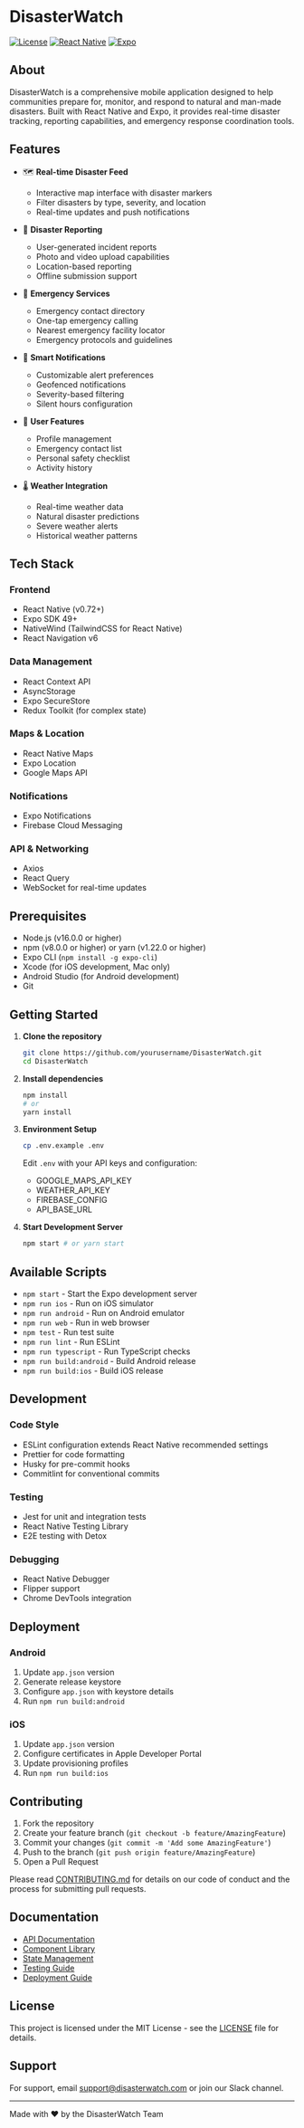 # DisasterWatch

[![License](https://img.shields.io/badge/license-MIT-blue.svg)](LICENSE)
[![React Native](https://img.shields.io/badge/React%20Native-v0.72+-61dafb.svg)](https://reactnative.dev/)
[![Expo](https://img.shields.io/badge/Expo-SDK%2049+-000020.svg)](https://expo.dev/)

## About

DisasterWatch is a comprehensive mobile application designed to help communities prepare for, monitor, and respond to natural and man-made disasters. Built with React Native and Expo, it provides real-time disaster tracking, reporting capabilities, and emergency response coordination tools.

## Features

- 🗺️ **Real-time Disaster Feed**
  - Interactive map interface with disaster markers
  - Filter disasters by type, severity, and location
  - Real-time updates and push notifications

- 📱 **Disaster Reporting**
  - User-generated incident reports
  - Photo and video upload capabilities
  - Location-based reporting
  - Offline submission support

- 🚨 **Emergency Services**
  - Emergency contact directory
  - One-tap emergency calling
  - Nearest emergency facility locator
  - Emergency protocols and guidelines

- 🔔 **Smart Notifications**
  - Customizable alert preferences
  - Geofenced notifications
  - Severity-based filtering
  - Silent hours configuration

- 👤 **User Features**
  - Profile management
  - Emergency contact list
  - Personal safety checklist
  - Activity history

- 🌡️ **Weather Integration**
  - Real-time weather data
  - Natural disaster predictions
  - Severe weather alerts
  - Historical weather patterns

## Tech Stack

### Frontend
- React Native (v0.72+)
- Expo SDK 49+
- NativeWind (TailwindCSS for React Native)
- React Navigation v6

### Data Management
- React Context API
- AsyncStorage
- Expo SecureStore
- Redux Toolkit (for complex state)

### Maps & Location
- React Native Maps
- Expo Location
- Google Maps API

### Notifications
- Expo Notifications
- Firebase Cloud Messaging

### API & Networking
- Axios
- React Query
- WebSocket for real-time updates

## Prerequisites

- Node.js (v16.0.0 or higher)
- npm (v8.0.0 or higher) or yarn (v1.22.0 or higher)
- Expo CLI (`npm install -g expo-cli`)
- Xcode (for iOS development, Mac only)
- Android Studio (for Android development)
- Git

## Getting Started

1. **Clone the repository**
   ```bash
   git clone https://github.com/yourusername/DisasterWatch.git
   cd DisasterWatch
   ```

2. **Install dependencies**
   ```bash
   npm install
   # or
   yarn install
   ```

3. **Environment Setup**
   ```bash
   cp .env.example .env
   ```
   Edit `.env` with your API keys and configuration:
   - GOOGLE_MAPS_API_KEY
   - WEATHER_API_KEY
   - FIREBASE_CONFIG
   - API_BASE_URL

4. **Start Development Server**
   ```bash
   npm start # or yarn start
   ```

## Available Scripts

- `npm start` - Start the Expo development server
- `npm run ios` - Run on iOS simulator
- `npm run android` - Run on Android emulator
- `npm run web` - Run in web browser
- `npm test` - Run test suite
- `npm run lint` - Run ESLint
- `npm run typescript` - Run TypeScript checks
- `npm run build:android` - Build Android release
- `npm run build:ios` - Build iOS release

## Development

### Code Style
- ESLint configuration extends React Native recommended settings
- Prettier for code formatting
- Husky for pre-commit hooks
- Commitlint for conventional commits

### Testing
- Jest for unit and integration tests
- React Native Testing Library
- E2E testing with Detox

### Debugging
- React Native Debugger
- Flipper support
- Chrome DevTools integration

## Deployment

### Android
1. Update `app.json` version
2. Generate release keystore
3. Configure `app.json` with keystore details
4. Run `npm run build:android`

### iOS
1. Update `app.json` version
2. Configure certificates in Apple Developer Portal
3. Update provisioning profiles
4. Run `npm run build:ios`

## Contributing

1. Fork the repository
2. Create your feature branch (`git checkout -b feature/AmazingFeature`)
3. Commit your changes (`git commit -m 'Add some AmazingFeature'`)
4. Push to the branch (`git push origin feature/AmazingFeature`)
5. Open a Pull Request

Please read [CONTRIBUTING.md](CONTRIBUTING.md) for details on our code of conduct and the process for submitting pull requests.

## Documentation

- [API Documentation](docs/API.md)
- [Component Library](docs/COMPONENTS.md)
- [State Management](docs/STATE.md)
- [Testing Guide](docs/TESTING.md)
- [Deployment Guide](docs/DEPLOYMENT.md)

## License

This project is licensed under the MIT License - see the [LICENSE](LICENSE) file for details.

## Support

For support, email support@disasterwatch.com or join our Slack channel.

---

Made with ❤️ by the DisasterWatch Team
